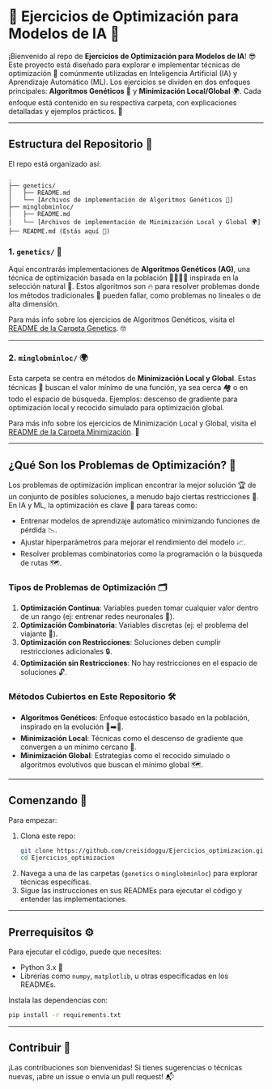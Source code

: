 # 🚀 Ejercicios de Optimización para Modelos de IA 🧠

¡Bienvenido al repo de **Ejercicios de Optimización para Modelos de IA**! 😎 Este proyecto está diseñado para explorar e implementar técnicas de optimización 🥇 comúnmente utilizadas en Inteligencia Artificial (IA) y Aprendizaje Automático (ML). Los ejercicios se dividen en dos enfoques principales: **Algoritmos Genéticos** 🧬 y **Minimización Local/Global** 🌍. Cada enfoque está contenido en su respectiva carpeta, con explicaciones detalladas y ejemplos prácticos. 💪

---

## Estructura del Repositorio 📁

El repo está organizado así:

```
.
├── genetics/
│   ├── README.md
│   └── [Archivos de implementación de Algoritmos Genéticos 🧬]
├── minglobminloc/
│   ├── README.md
│   └── [Archivos de implementación de Minimización Local y Global 🌍]
├── README.md (Estás aquí 📍)
```

### 1. `genetics/` 🧬
Aquí encontrarás implementaciones de **Algoritmos Genéticos (AG)**, una técnica de optimización basada en la población 👨‍👩‍👧‍👦 inspirada en la selección natural 🌿. Estos algoritmos son 🔥 para resolver problemas donde los métodos tradicionales 👴 pueden fallar, como problemas no lineales o de alta dimensión.

Para más info sobre los ejercicios de Algoritmos Genéticos, visita el [README de la Carpeta Genetics](./genetics/README.md). 🤓

---

### 2. `minglobminloc/` 🌍
Esta carpeta se centra en métodos de **Minimización Local y Global**. Estas técnicas 🎯 buscan el valor mínimo de una función, ya sea cerca 🏘️ o en todo el espacio de búsqueda. Ejemplos: descenso de gradiente para optimización local y recocido simulado para optimización global.

Para más info sobre los ejercicios de Minimización Local y Global, visita el [README de la Carpeta Minimización](./minglobminloc/README.md). 🤔

---

## ¿Qué Son los Problemas de Optimización? 🧐

Los problemas de optimización implican encontrar la mejor solución 🏆 de un conjunto de posibles soluciones, a menudo bajo ciertas restricciones 🚧. En IA y ML, la optimización es clave 🔑 para tareas como:

- Entrenar modelos de aprendizaje automático minimizando funciones de pérdida 📉.
- Ajustar hiperparámetros para mejorar el rendimiento del modelo 📈.
- Resolver problemas combinatorios como la programación o la búsqueda de rutas 🗺️.

### Tipos de Problemas de Optimización 🗂️
1. **Optimización Continua**: Variables pueden tomar cualquier valor dentro de un rango (ej: entrenar redes neuronales 🧠).
2. **Optimización Combinatoria**: Variables discretas (ej: el problema del viajante 🚶).
3. **Optimización con Restricciones**: Soluciones deben cumplir restricciones adicionales 🔒.
4. **Optimización sin Restricciones**: No hay restricciones en el espacio de soluciones 🔓.

### Métodos Cubiertos en Este Repositorio 🛠️
- **Algoritmos Genéticos**: Enfoque estocástico basado en la población, inspirado en la evolución 🐒➡️👨.
- **Minimización Local**: Técnicas como el descenso de gradiente que convergen a un mínimo cercano 📍.
- **Minimización Global**: Estrategias como el recocido simulado o algoritmos evolutivos que buscan el mínimo global 🗺️.

---

## Comenzando 🏁

Para empezar:
1. Clona este repo:
   ```bash
   git clone https://github.com/creisidoggu/Ejercicios_optimizacion.git
   cd Ejercicios_optimizacion
   ```
2. Navega a una de las carpetas (`genetics` o `minglobminloc`) para explorar técnicas específicas.
3. Sigue las instrucciones en sus READMEs para ejecutar el código y entender las implementaciones.

---

## Prerrequisitos ⚙️

Para ejecutar el código, puede que necesites:
- Python 3.x 🐍
- Librerías como `numpy`, `matplotlib`, u otras especificadas en los READMEs.

Instala las dependencias con:
```bash
pip install -r requirements.txt
```

---

## Contribuir 🤝

¡Las contribuciones son bienvenidas! Si tienes sugerencias o técnicas nuevas, ¡abre un issue o envía un pull request! 📬
